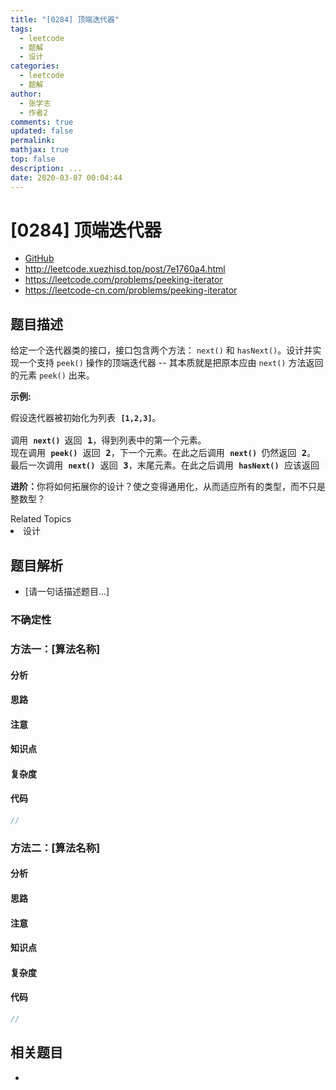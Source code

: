 ```yaml
---
title: "[0284] 顶端迭代器"
tags:
  - leetcode
  - 题解
  - 设计
categories:
  - leetcode
  - 题解
author:
  - 张学志
  - 作者2
comments: true
updated: false
permalink:
mathjax: true
top: false
description: ...
date: 2020-03-07 00:04:44
---
```



# [0284] 顶端迭代器
* [GitHub](https://github.com/algoboy101/LeetCodeCrowdsource/tree/master/_posts/QA/%5B0284%5D%20%E9%A1%B6%E7%AB%AF%E8%BF%AD%E4%BB%A3%E5%99%A8.md)
* http://leetcode.xuezhisd.top/post/7e1760a4.html
* https://leetcode.com/problems/peeking-iterator
* https://leetcode-cn.com/problems/peeking-iterator


## 题目描述

<p>给定一个迭代器类的接口，接口包含两个方法：&nbsp;<code>next()</code>&nbsp;和&nbsp;<code>hasNext()</code>。设计并实现一个支持&nbsp;<code>peek()</code>&nbsp;操作的顶端迭代器 -- 其本质就是把原本应由&nbsp;<code>next()</code>&nbsp;方法返回的元素&nbsp;<code>peek()</code>&nbsp;出来。</p>

<p><strong>示例:</strong></p>

<pre>假设迭代器被初始化为列表&nbsp;<strong><code>[1,2,3]</code></strong>。

调用&nbsp;<strong><code>next() </code></strong>返回 <strong>1</strong>，得到列表中的第一个元素。
现在调用&nbsp;<strong><code>peek()</code></strong>&nbsp;返回 <strong>2</strong>，下一个元素。在此之后调用&nbsp;<strong><code>next() </code></strong>仍然返回 <strong>2</strong>。
最后一次调用&nbsp;<strong><code>next()</code></strong>&nbsp;返回 <strong>3</strong>，末尾元素。在此之后调用&nbsp;<strong><code>hasNext()</code></strong>&nbsp;应该返回 <strong>false</strong>。
</pre>

<p><strong>进阶：</strong>你将如何拓展你的设计？使之变得通用化，从而适应所有的类型，而不只是整数型？</p>
<div><div>Related Topics</div><div><li>设计</li></div></div>


## 题目解析
* [请一句话描述题目...]

### 不确定性


### 方法一：[算法名称]

#### 分析

#### 思路

#### 注意

#### 知识点

#### 复杂度

#### 代码

```cpp
//
```


### 方法二：[算法名称]

#### 分析

#### 思路

#### 注意

#### 知识点

#### 复杂度

#### 代码

```cpp
//
```


## 相关题目
* 
